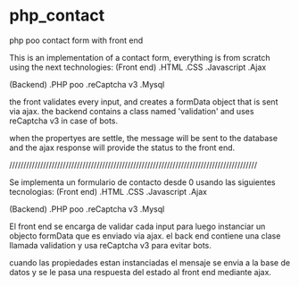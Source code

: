 # php_contact
php poo contact form with front end

This is an implementation of a contact form, everything is from scratch using the next technologies:
(Front end)
.HTML
.CSS
.Javascript
.Ajax

(Backend)
.PHP poo
.reCaptcha v3
.Mysql

the front validates every input, and creates a formData object that is sent via ajax.
the backend contains a class named 'validation' and uses reCaptcha v3 in case of bots.

when the propertyes are settle, the message will be sent to the database 
and the ajax response will provide the status to the front end.

////////////////////////////////////////////////////////////////////////////////////////

Se implementa un formulario de contacto desde 0
usando las siguientes tecnologias:
(Front end)
.HTML
.CSS
.Javascript
.Ajax

(Backend)
.PHP poo
.reCaptcha v3
.Mysql

El front end se encarga de validar cada input para luego instanciar un objecto formData que es enviado via ajax.
el back end contiene una clase llamada validation y usa reCaptcha v3 para evitar bots.

cuando las propiedades estan instanciadas el mensaje se envia a la base de datos
y se le pasa una respuesta del estado al front end mediante ajax.

